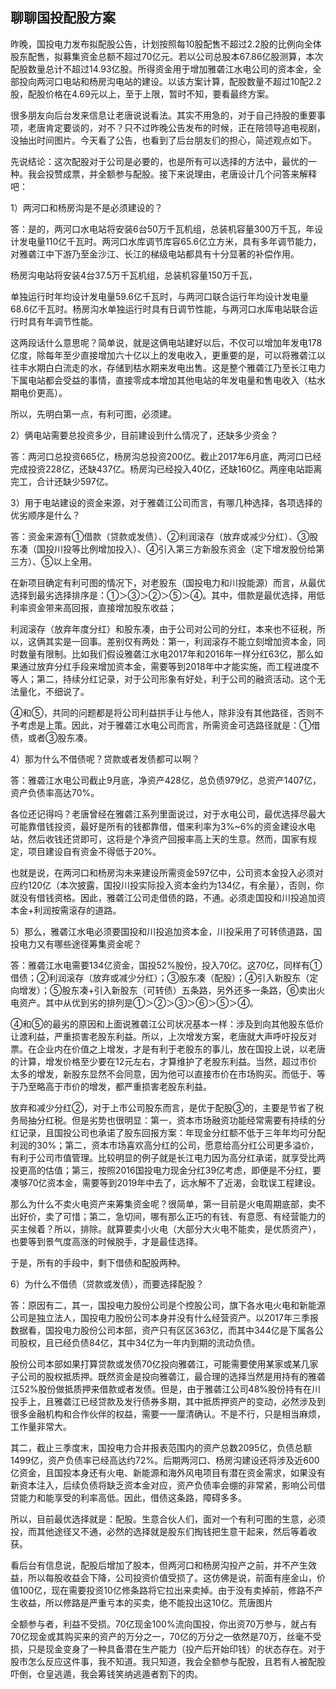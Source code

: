 ## 聊聊国投配股方案
昨晚，国投电力发布拟配股公告，计划按照每10股配售不超过2.2股的比例向全体股东配售，拟募集资金总额不超过70亿元。若以公司总股本67.86亿股测算，本次配股数量总计不超过14.93亿股。所得资金用于增加雅砻江水电公司的资本金，全部投向两河口电站和杨房沟电站的建设。以该方案计算，配股数量不超过10配2.2股，配股价格在4.69元以上，至于上限，暂时不知，要看最终方案。

 

很多朋友向后台发来信息让老唐说说看法。其实不用急的，对于自己持股的重要事项，老唐肯定要谈的，对不？只不过昨晚公告发布的时候，正在陪领导追电视剧，没抽出时间图片。今天看了公告，也看到了后台朋友们的担心，简述观点如下。

 

先说结论：这次配股对于公司是必要的，也是所有可以选择的方法中，最优的一种。我会投赞成票，并全额参与配股。接下来说理由，老唐设计几个问答来解释吧：

 

1）两河口和杨房沟是不是必须建设的？

答：是的，两河口水电站将安装6台50万千瓦机组，总装机容量300万千瓦，年设计发电量110亿千瓦时。两河口水库调节库容65.6亿立方米，具有多年调节能力，对雅砻江中下游乃至金沙江、长江的梯级电站都具有十分显著的补偿作用。

 

杨房沟电站将安装4台37.5万千瓦机组，总装机容量150万千瓦，

单独运行时年均设计发电量59.6亿千瓦时，与两河口联合运行年均设计发电量68.6亿千瓦时。杨房沟水单独运行时具有日调节性能，与两河口水厍电站联合运行时具有年调节性能。

 

这两段话什么意思呢？简单说，就是这俩电站建好以后，不仅可以增加年发电178亿度，除每年至少直接增加六十亿以上的发电收入，更重要的是，可以将雅砻江以往丰水期白白流走的水，存储到枯水期来发电出售。这是整个雅砻江乃至长江电力下属电站都会受益的事情，直接零成本增加其他电站的年发电量和售电收入（枯水期电价更高）。

 

所以，先明白第一点，有利可图，必须建。

 

2）俩电站需要总投资多少，目前建设到什么情况了，还缺多少资金？

答：两河口总投资665亿，杨房沟总投资200亿。截止2017年6月底，两河口已经完成投资228亿，还缺437亿。杨房沟已经投入40亿，还缺160亿。两座电站距离完工，合计还缺少597亿。

 

3）用于电站建设的资金来源，对于雅砻江公司而言，有哪几种选择，各项选择的优劣顺序是什么？

答：资金来源有①借款（贷款或发债）、②利润滚存（放弃或减少分红）、③股东凑（国投川投等比例增加投入）、④引入第三方新股东资金（定下增发股份给第三方）、⑤以上全用。

 

在新项目确定有利可图的情况下，对老股东（国投电力和川投能源）而言，从最优选择到最劣选择排序是：①＞③＞②＞⑤＞④。其中，借款是最优选择，用低利率资金带来高回报，直接增加股东收益；

 

利润滚存（放弃年度分红）和股东凑，由于公司对公司的分红，本来也不征税，所以，这俩其实是一回事。差别仅有两处：第一，利润滚存不能立刻增加资本金，同时数量有限制。比如我们假设雅砻江水电2017年和2016年一样分红63亿，那么如果通过放弃分红手段来增加资本金，需要等到2018年中才能实施，而工程进度不等人；第二，持续分红记录，对于公司形象有好处，利于公司的融资活动。这个无法量化，不细说了。

 

④和⑤，共同的问题都是将公司利益拱手让与他人，除非没有其他路径，否则不予考虑是上策。因此，对于雅砻江水电公司而言，所需资金可选路径就是：①借债，或者③股东凑。

 

4）那为什么不借债呢？贷款或者发债都可以啊？

答：雅砻江水电公司截止9月底，净资产428亿，总负债979亿，总资产1407亿，资产负债率高达70%。

 

各位还记得吗？老唐曾经在雅砻江系列里面说过，对于水电公司，最优选择尽最大可能靠借钱投资，最好是所有的钱都靠借，借来利率为3%~6%的资金建设水电站，然后收钱还贷即可，这将是个净资产回报率高上天的生意。然而，国家有规定，项目建设自有资金不得低于20%。

 

也就是说，在两河口和杨房沟未来建设所需资金597亿中，公司资本金投入必须对应约120亿（本次披露，国投川投实际投入资本金约为134亿，有余量），否则，你就没有借钱资格。因此，雅砻江公司走借债的路，不通。必须走国投和川投追加资本金+利润按需滚存的道路。

 

5）那么，雅砻江水电必须要国投和川投追加资本金，川投采用了可转债道路，国投电力又有哪些途径筹集资金呢？

答：雅砻江水电需要134亿资金，国投52%股份，投入70亿。这70亿，同样有①借债；②利润滚存（放弃或减少分红）；③股东凑（配股）；④引入新股东（定向增发）；⑤股东凑+引入新股东（可转债）五条路，另外还多一条路，⑥卖出火电资产。其中从优到劣的排列是①＞②＞③＞⑥＞⑤＞④。

 

④和⑤的最劣的原因和上面说雅砻江公司状况基本一样：涉及到向其他股东低价让渡利益，严重损害老股东利益。所以，上次增发方案，老唐就大声呼吁投反对票。在企业内在价值之上增发，才是有利于老股东的事儿，放在国投上说，以老唐的计算，增发价格至少要在12元左右，才算维护了老股东利益。当然，超过市价太多的增发，新股东显然不会同意，因为他可以直接市价在市场购买。而低于、等于乃至略高于市价的增发，都严重损害老股东利益。

 

放弃和减少分红②，对于上市公司股东而言，是优于配股③的，主要是节省了税务局抽分红税。但是劣势也很明显：第一，资本市场融资功能经常需要有持续的分红记录，且国投公司也承诺了股东回报方案：年现金分红额不低于三年年均可分配利润的30%；第二，资本市场喜欢高分红的公司，愿意给高分红公司更多溢价，有利于公司市值管理。比较明显的例子就是长江电力因为高分红承诺，就享受比两投更高的估值；第三，按照2016国投电力现金分红39亿考虑，即便是不分红，要凑够70亿资本金，需要等到2019年中去了，远水解不了近渴，会耽误工程建设。

 

那么为什么不卖火电资产来筹集资金呢？很简单，第一目前是火电周期底部，卖不出好价，卖了可惜；第二，急切间，哪有那么正巧的有钱、有意愿、有经营能力的买主候着？所以，排除。就算要卖小火电（大部分大火电不能卖，是优质资产），也要等到景气度高涨的时候脱手，才是最佳选择。

 

于是，所有的手段中，剩下借债和配股两种。

 

6）为什么不借债（贷款或发债），而要选择配股？

答：原因有二，其一，国投电力股份公司是个控股公司，旗下各水电火电和新能源公司是独立法人，国投电力股份公司本身并没有什么经营资产。以2017年三季报数据看，国投电力股份公司本部，资产只有区区363亿，而其中344亿是下属各公司股权，且已经负债84亿，其中34亿为一年内到期的流动负债。

 

股份公司本部如果打算贷款或发债70亿投向雅砻江，可能需要使用某家或某几家子公司的股权抵质押。既然资金是投向雅砻江，最合理的选择当然是用持有的雅砻江52%股份做抵质押来借款或者发债。但是，由于雅砻江公司48%股份持有在川投手上，且雅砻江已经贷款及发行债券多期，其中抵质押资产的变动，必然涉及到很多金融机构和合作伙伴的权益，需要一一厘清确认。不是不行，只是相当麻烦，工作量非常大。

 

其二，截止三季度末，国投电力合并报表范围内的资产总数2095亿，负债总额1499亿，资产负债率已经高达约72%。后期两河口、杨房沟建设还将涉及近600亿资金，且国投本身还有火电、新能源和海外风电项目有潜在资金需求，如果没有新资本注入，后续负债将缺乏资本金对应，资产负债率会绷的非常紧，影响公司借贷能力和能享受的利率高低。因此，借债这条路，障碍多多。

 

所以，目前最优选择就是：配股。生意合伙人们，面对一个有利可图的生意，必须投，而其他途径又不通，必然的选择就是股东们掏钱把生意干起来，然后等着收获。

 

看后台有信息说，配股后增加了股本，但两河口和杨房沟投产之前，并不产生效益，所以每股收益会下降，公司投资价值受损了。这仿佛是说，前面有座金山，价值100亿，现在需要投资10亿修条路将它拉出来卖掉。由于没有卖掉前，修路不产生收益，所以修路是严重亏本的买卖，绝不能投出这10亿。荒唐图片

 

全额参与者，利益不受损。70亿现金100%流向国投，你出资70万参与，就占有70亿现金或其购买来的资产的万分之一，70亿的万分之一依然是70万，丝毫不受损，只是现金变身了一种具备潜在生产能力（投产后开始印钱）的状态存在。对于股市怎么反应这件事，我不知道。我只知道，我会全额参与配股，且若有人被配股吓倒，仓皇逃遁，我会筹钱笑纳逃遁者割下的肉。
